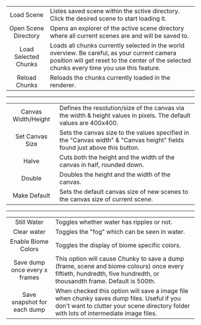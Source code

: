 |                   |                   |
|:-----------------:|:------------------|
|Load Scene         | Listes saved scene within the sctive directory.  Click the desired scene to start loading it. |
|Open Scene Directory | Opens an explorer of the active scene directory where all current scenes are and will be saved to. |
|Load Selected Chunks | Loads all chunks currently selected in the world overview. Be careful, as your current camera position will get reset to the center of the selected chunks every time you use this feature.|
|Reload Chunks        | Reloads the chunks currently loaded in the renderer. |
****
|                   |                   |
|:-----------------:|:------------------|
|Canvas Width/Height  | Defines the resolution/size of the canvas via the width & height values in pixels. The default values are 400x400. |
|Set Canvas Size    | Sets the canvas size to the values specified in the "Canvas width" & "Canvas height" fields found just above this button. |
|Halve              | Cuts both the height and the width of the canvas in half, rounded down. |
|Double             | Doubles the height and the width of the canvas. |
|Make Default       | Sets the default canvas size of new scenes to the canvas size of current scene.|
****
|                   |                   |
|:-----------------:|:------------------|
|Still Water        | Toggles whether water has ripples or not.|
|Clear water        | Toggles the "fog" which can be seen in water.|
|Enable Biome Colors| Toggles the display of biome specific colors.|
|Save dump once every x frames  | This option will cause Chunky to save a dump (frame, scene and biome colours) once every fiftieth, hundredth, five hundredth, or thousandth frame. Default is 500th. |
|Save snapshot for each dump  | When checked this option will save a image file when chunky saves dump files. Useful if you don't want to clutter your scene directory folder with lots of intermediate image files. |
